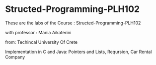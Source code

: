 # Structed-Programming-PLH102
These are the labs of the Course : Structed-Programming-PLH102

with professor : Mania Aikaterini

from: Techincal University Of Crete

Implementation in C and Java: Pointers and Lists, Reqursion, Car Rental Company

